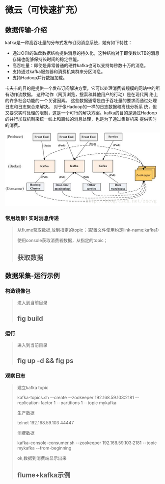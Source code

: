 微云（可快速扩充）
====================

数据传输-介绍
---------------------

kafka是一种高吞吐量的分布式发布订阅消息系统，她有如下特性：

* 通过O(1)的磁盘数据结构提供消息的持久化，这种结构对于即使数以TB的消息存储也能够保持长时间的稳定性能。
* 高吞吐量：即使是非常普通的硬件kafka也可以支持每秒数十万的消息。
* 支持通过kafka服务器和消费机集群来分区消息。
* 支持Hadoop并行数据加载。

卡夫卡的目的是提供一个发布订阅解决方案，它可以处理消费者规模的网站中的所有动作流数据。 这种动作（网页浏览，搜索和其他用户的行动）是在现代网
络上的许多社会功能的一个关键因素。 这些数据通常是由于吞吐量的要求而通过处理日志和日志聚合来解决。 对于像Hadoop的一样的日志数据和离线分析系
统，但又要求实时处理的限制，这是一个可行的解决方案。kafka的目的是通过Hadoop的并行加载机制来统一线上和离线的消息处理，也是为了通过集群机来
提供实时的消费。

![alt 架构图](resource/kafka-data-example.png "架构图")


### 常用场景1 实时消息传递

> 从flume获取数据,放到指定的topic；(配置文件使用约定link-name:kafka1)
>
> 使用console获取消费者数据，从指定的topic；
>
> ## 获取数据

数据采集-运行示例
---------------------
### 构造镜像包
> 进入到当前目录
> ## fig build
### 运行
> 进入到当前目录
> ## fig up -d && fig ps
### 观察日志

> 建立kafka topic
>
> kafka-topics.sh --create --zookeeper 192.168.59.103:2181 --replication-factor 1 --partitions 1 --topic mykafka
>
> 生产数据
>
> telnet 192.168.59.103 44447
>
> 消费数据
>
> kafka-console-consumer.sh --zookeeper 192.168.59.103:2181 --topic mykafka --from-beginning
>
> ok,数据到消费端显示出来
>
> ## flume+kafka示例

